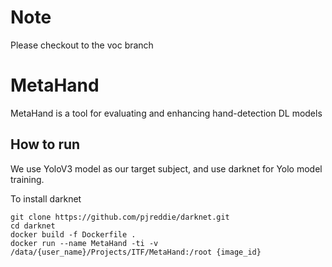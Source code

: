 # Note
Please checkout to the voc branch

# MetaHand
MetaHand is a tool for evaluating and enhancing hand-detection DL models

## How to run
We use YoloV3 model as our target subject, and use darknet for Yolo model training.

To install darknet
```
git clone https://github.com/pjreddie/darknet.git
cd darknet
docker build -f Dockerfile .
docker run --name MetaHand -ti -v /data/{user_name}/Projects/ITF/MetaHand:/root {image_id} 

```

